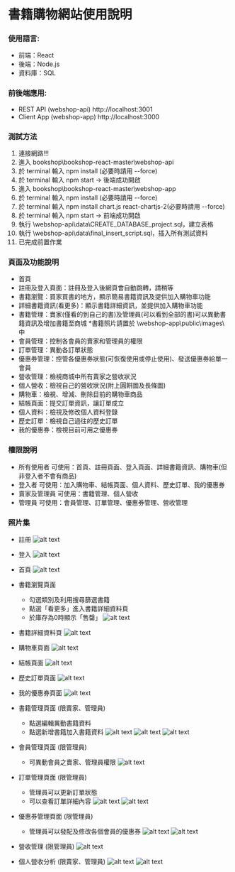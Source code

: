 # 書籍購物網站使用說明

### 使用語言:
- 前端：React
- 後端：Node.js
- 資料庫：SQL

### 前後端應用:
- REST API (webshop-api) http://localhost:3001
- Client App (webshop-app) http://localhost:3000

### 測試方法
1. 連接網路!!!
2. 進入 bookshop\bookshop-react-master\webshop-api
3. 於 terminal 輸入 npm install (必要時請用 --force)
4. 於 terminal 輸入 npm start -> 後端成功開啟
5. 進入 bookshop\bookshop-react-master\webshop-app
6. 於 terminal 輸入 npm install (必要時請用 --force)
7. 於 terminal 輸入 npm install chart.js react-chartjs-2(必要時請用 --force)
8. 於 terminal 輸入 npm start -> 前端成功開啟
9. 執行 \webshop-api\data\CREATE_DATABASE_project.sql，建立表格
10. 執行 \webshop-api\data\final_insert_script.sql，插入所有測試資料
11. 已完成前置作業

### 頁面及功能說明
- 首頁
- 註冊及登入頁面：註冊及登入後網頁會自動跳轉，請稍等
- 書籍瀏覽：買家買書的地方，顯示簡易書籍資訊及提供加入購物車功能
- 詳細書籍資訊(看更多)：顯示書籍詳細資訊，並提供加入購物車功能
- 書籍管理：賣家(僅看的到自己的書)及管理員(可以看到全部的書)可以異動書籍資訊及增加書籍至商城 *書籍照片請置於 \webshop-app\public\images\ 中
- 會員管理：控制各會員的賣家和管理員的權限
- 訂單管理：異動各訂單狀態
- 優惠券管理：控管各優惠券狀態(可恢復使用或停止使用)、發送優惠券給單一會員
- 營收管理：檢視商城中所有賣家之營收狀況
- 個人營收：檢視自己的營收狀況(附上圓餅圖及長條圖)
- 購物車：檢視、增減、刪除目前的購物車商品
- 結帳頁面：提交訂單資訊，讓訂單成立
- 個人資料：檢視及修改個人資料登錄
- 歷史訂單：檢視自己過往的歷史訂單
- 我的優惠券：檢視目前可用之優惠券


### 權限說明
- 所有使用者 可使用：首頁、註冊頁面、登入頁面、詳細書籍資訊、購物車(但非登入者不會有商品)
- 登入者 可使用：加入購物車、結帳頁面、個人資料、歷史訂單、我的優惠券
- 賣家及管理員 可使用：書籍管理、個人營收
- 管理員 可使用：會員管理、訂單管理、優惠券管理、營收管理

### 照片集
- 註冊
![alt text]({7441EC21-130F-4BA8-95C3-448B44F53B0B}.png)

- 登入
![alt text]({6E1C4B59-8C7D-4802-87AA-55048E941E18}.png)

- 首頁
![alt text]({FE4A3710-5749-465B-A8F6-5CBE133ADDD3}.png)

- 書籍瀏覽頁面
    - 勾選類別及利用搜尋篩選書籍
    - 點選「看更多」進入書籍詳細資料頁
    - 於庫存為0時顯示「售罄」
![alt text]({1FC91857-E528-4923-8820-231B7F758311}.png)

- 書籍詳細資料頁
![alt text]({B396B40A-9CC5-4358-83D9-1058802B1765}.png)

- 購物車頁面
![alt text]({0945F91A-6E81-4527-B194-424FB6A04471}.png)

- 結帳頁面
![alt text]({B49BB840-AC1D-4F55-8FA1-7EBBBE92CD1C}.png)

- 歷史訂單頁面
![alt text]({EF425223-B574-45BF-8CED-AAC2E060F43A}.png)

- 我的優惠券頁面
![alt text]({734DB476-8673-427F-A349-433FED47CFAF}.png)

- 書籍管理頁面 (限賣家、管理員)
    - 點選編輯異動書籍資料
    - 點選新增書籍加入書籍資料
![alt text]({3B1321F6-6DF4-47A4-BCDB-08AA41E23F43}.png)
![alt text]({B80B5827-21DB-47F3-B800-52426F9FF520}.png)
![alt text]({34626E9A-31BD-4D20-A450-16B09EFA8E50}.png)

- 會員管理頁面 (限管理員)
    - 可異動會員之賣家、管理員權限
![alt text]({B74F5573-5509-4C94-8471-0326747DD00A}.png)

- 訂單管理頁面 (限管理員)
    - 管理員可以更新訂單狀態
    - 可以查看訂單詳細內容
![alt text]({A5347DD6-0FFE-4EF9-8109-ED50FDE56604}.png)
![alt text]({DE5B0D31-4274-41A7-A3B4-674E3AE38DEF}.png)

- 優惠券管理頁面 (限管理員)
    - 管理員可以發配及修改各個會員的優惠券
![alt text]({CF3B6472-6AB1-4A80-956E-60938C66D774}.png)
![alt text]({B2F444C0-F3B8-4717-A683-B6967125E109}.png)

- 營收管理 (限管理員)
![alt text]({B50FABC6-D04C-4A02-A61C-B9939B964233}.png)

- 個人營收分析 (限賣家、管理員)
![alt text]({0F25A50C-BC96-4A82-8A02-BABEBCC6DAA5}.png)
![alt text]({8462881A-299A-417B-871B-97B2CFCDE6A2}.png)